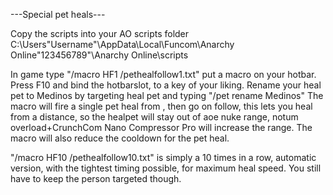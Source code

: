 ---Special pet heals---

Copy the scripts into your AO scripts folder C:\Users\"Username"\AppData\Local\Funcom\Anarchy Online\"123456789"\Anarchy Online\scripts

In game type "/macro HF1 /pethealfollow1.txt"  put a macro on your hotbar.
Press F10 and bind the hotbarslot, to a key of your liking.
Rename your heal pet to Medinos by targeting heal pet and typing "/pet rename Medinos"
The macro will fire a single pet heal from , then go on follow, this lets you heal from a distance, so the healpet will stay out of aoe nuke range, notum overload+CrunchCom Nano Compressor Pro will increase the range. 
The macro will also reduce the cooldown for the pet heal.

"/macro HF10 /pethealfollow10.txt" is simply a 10 times in a row, automatic version, with the tightest timing possible, for maximum heal speed. 
You still have to keep the person targeted though.


